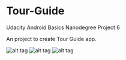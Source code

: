 # Tour-Guide
Udacity Android Basics Nanodegree Project 6

An project to create Tour Guide app.

![alt tag](http://i.imgur.com/lTiTOQb.png) ![alt tag](http://i.imgur.com/xJxFD5e.png) ![alt tag](http://i.imgur.com/lJw1L3Z.png)
